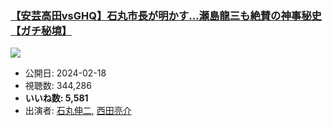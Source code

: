 ### [【安芸高田vsGHQ】石丸市長が明かす…瀬島龍三も絶賛の神事秘史【ガチ秘境】](https://www.youtube.com/watch?v=dllrObQPA3g)
[![](https://img.youtube.com/vi/dllrObQPA3g/sddefault.jpg)](https://www.youtube.com/watch?v=dllrObQPA3g)
-   公開日: 2024-02-18
-   視聴数: 344,286
-   **いいね数: 5,581**
-   出演者: [石丸伸二](/rehacq_fan/people/石丸伸二 "wikilink"), [西田亮介](/rehacq_fan/people/西田亮介 "wikilink")
